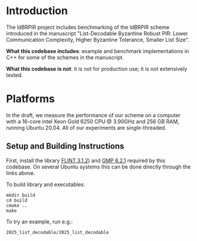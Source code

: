 # Introduction
The ldBRPIR project includes benchmarking of the ldBRPIR scheme introduced in the manuscript "List-Decodable Byzantine Robust PIR: Lower Communication Complexity, Higher Byzantine Tolerance, Smaller List Size".

**What this codebase includes**: example and benchmark implementations in C++ for some of the schemes in the manuscript.

**What this codebase is not**: it is not for production use; it is not extensively tested.

# Platforms
In the draft, we measure the performance of our scheme on a computer with a 16-core intel Xeon Gold 6250 CPU @ 3.90GHz and 256 GB RAM, running Ubuntu 20.04. 
All of our experiments are single-threaded. 

## Setup and Building Instructions

First, install the library [FLINT 3.1.2](https://flintlib.org/downloads.html)) and [GMP 6.2.1](https://gmplib.org/#DOWNLOAD) required by this codebase. On several Ubuntu systems this can be done directly through the links above.

To build library and executables:
```shell
mkdir build
cd build
cmake ..
make
```

To try an example, run e.g.:
```shell
2025_list_decodable/2025_list_decodable
